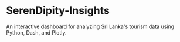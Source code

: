 # SerenDipity-Insights
An interactive dashboard for analyzing Sri Lanka's tourism data using Python, Dash, and Plotly.
